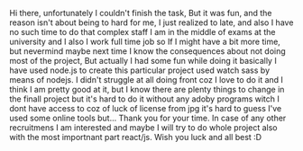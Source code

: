 Hi there, unfortunately I couldn't finish the task, But it was fun, and the reason isn't about being to hard for me, I just realized to late, and also I have no such time to do that complex staff I am in the middle of exams at the university and I also I work full time job so If I might have a bit more time, but nevermind maybe next time I know the consequences about not doing most of the project, But actually I had some fun while doing it basically I have used node.js to create this particular project used watch sass by means of nodejs. I didn't struggle at all doing front coz I love to do it and I think I am pretty good at it, but I know there are plenty things to change in the finall project but it's hard to do it without any adoby programs witch I dont have access to coz of luck of license from jpg it's hard to guess I've used some online tools but... Thank you for your time. In case of any other recruitmens I am interested and maybe I will try to do whole project also with the most importnant part react/js.
Wish you luck and all best :D
